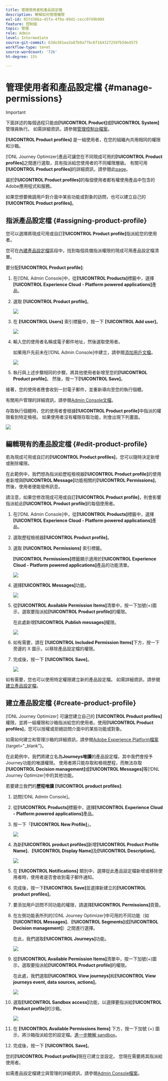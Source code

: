 ```yaml
---
title: 管理使用者和產品設定檔
description: 瞭解如何管理權限
exl-id: 85fd386a-45fa-4f9a-89d1-cecc0749b90d
feature: 控制組
topic: 管理
role: Admin
level: Intermediate
source-git-commit: 63de381ea3a87b9a77bc6f1643272597b50ed575
workflow-type: tm+mt
source-wordcount: '726'
ht-degree: 15%

---
```


# 管理使用者和產品設定檔 {#manage-permissions}

>[!IMPORTANT]
>
> 下面詳述的每個過程只能由&#x200B;**[!UICONTROL Product]**&#x200B;或&#x200B;**[!UICONTROL System]**&#x200B;管理員執行。 如需詳細資訊，請參閱[管理控制台檔案](https://helpx.adobe.com/enterprise/admin-guide.html/enterprise/using/admin-roles.ug.html)。

**[!UICONTROL Product profiles]** 是一組使用者，在您的組織內共用相同的權限和沙箱。

[!DNL Journey Optimizer]產品可讓您在不同現成可用的&#x200B;**[!UICONTROL Product profiles]**&#x200B;之間進行選取，具有指派給您使用者的不同權限層級。 有關可用&#x200B;**[!UICONTROL Product profiles]**&#x200B;的詳細資訊，請參閱此[page](ootb-product-profiles.md)。

屬於&#x200B;**[!UICONTROL Product profiles]**&#x200B;的每個使用者都有權使用產品中包含的Adobe應用程式和服務。

如果您想要微調用戶對介面中某些功能或對象的訪問，也可以建立自己的&#x200B;**[!UICONTROL Product profiles]**。

## 指派產品設定檔 {#assigning-product-profile}

您可以選擇將現成可用或自訂&#x200B;**[!UICONTROL Product profile]**&#x200B;指派給您的使用者。

您可在[內建產品設定檔](ootb-product-profiles.md)區段中，找到每個具備指派權限的現成可用產品設定檔清單。

要分配&#x200B;**[!UICONTROL Product profile]**:

1. 在[!DNL Admin Console]中，從&#x200B;**[!UICONTROL Products]**&#x200B;標籤中，選擇&#x200B;**[!UICONTROL Experience Cloud - Platform powered applications]**&#x200B;產品。

1. 選取 **[!UICONTROL Product profile]**。

   ![](../assets/access_control_2.png)

1. 在 **[!UICONTROL Users]** 索引標籤中，按一下 **[!UICONTROL Add user]**。

   ![](../assets/access_control_3.png)

1. 輸入您的使用者名稱或電子郵件地址，然後選取使用者。

   如果用戶先前未在[!DNL Admin Console]中建立，請參閱[添加用戶文檔](https://helpx.adobe.com/enterprise/admin-guide.html/enterprise/using/manage-users-individually.ug.html#add-users)。

   ![](../assets/access_control_4.png)

1. 執行與上述步驟相同的步驟，將其他使用者新增至您的&#x200B;**[!UICONTROL Product profile]**。 然後，按一下&#x200B;**[!UICONTROL Save]**。

接著，您的使用者應會收到一封電子郵件，並重新導向至您的執行個體。

有關用戶管理的詳細資訊，請參閱[Admin Console文檔](https://helpx.adobe.com/enterprise/admin-guide.html/enterprise/using/manage-users-individually.ug.html)。

存取執行個體時，您的使用者會根據&#x200B;**[!UICONTROL Product profile]**&#x200B;中指派的權限看到特定檢視。 如果使用者沒有權限存取功能，則會出現下列畫面。

![](../assets/access_control_1.png)

## 編輯現有的產品設定檔 {#edit-product-profile}

若為現成可用或自訂的&#x200B;**[!UICONTROL Product profiles]**，您可以隨時決定新增或刪除權限。

在此範例中，我們想為指派給歷程檢視器&#x200B;**[!UICONTROL Product profile]**&#x200B;的使用者新增與&#x200B;**[!UICONTROL Message]**&#x200B;功能相關的&#x200B;**[!UICONTROL Permissions]**。 然後，使用者便能發佈訊息。

請注意，如果您修改現成可用或自訂&#x200B;**[!UICONTROL Product profile]**，則會影響指派給此&#x200B;**[!UICONTROL Product profile]**&#x200B;的每個使用者。

1. 在[!DNL Admin Console]中，從&#x200B;**[!UICONTROL Products]**&#x200B;標籤中，選擇&#x200B;**[!UICONTROL Experience Cloud - Platform powered applications]**&#x200B;產品。

1. 選取歷程檢視器&#x200B;**[!UICONTROL Product profile]**。

1. 選取 **[!UICONTROL Permissions]** 索引標籤。

   **[!UICONTROL Permissions]**&#x200B;標籤顯示適用於&#x200B;**[!UICONTROL Experience Cloud - Platform powered applications]**&#x200B;產品的功能清單。

   ![](../assets/access_control_5.png)

1. 選擇&#x200B;**[!UICONTROL Messages]**&#x200B;功能。

   ![](../assets/access_control_6.png)

1. 從&#x200B;**[!UICONTROL Available Permission Items]**&#x200B;清單中，按一下加號(+)圖示，選取要指派給&#x200B;**[!UICONTROL Product profile]**&#x200B;的權限。

   在此處新增&#x200B;**[!UICONTROL Publish messages]**&#x200B;權限。

   ![](../assets/access_control_7.png)

1. 如有需要，請在 **[!UICONTROL Included Permission Items]**&#x200B;下方，按一下旁邊的 X 圖示，以移除產品設定檔的權限。

1. 完成後，按一下 **[!UICONTROL Save]**。

   ![](../assets/access_control_8.png)

如有需要，您也可以使用特定權限建立新的產品設定檔。 如需詳細資訊，請參閱[建立產品設定檔](#create-product-profile)。

## 建立產品設定檔 {#create-product-profile}

[!DNL Journey Optimizer] 可讓您建立自己的 **[!UICONTROL Product profiles]** 權限，並將一組權限和沙箱指派給您的使用者。使用&#x200B;**[!UICONTROL Product profiles]**，您可以授權或拒絕訪問介面中的某些功能或對象。

如需如何建立和管理沙箱的詳細資訊，請參閱[Adobe Experience Platform檔案](https://experienceleague.adobe.com/docs/experience-platform/sandbox/ui/user-guide.html?lang=zh-Hant){target=&quot;_blank&quot;}。

在此範例中，我們將建立名為&#x200B;**Journeys唯讀**&#x200B;的產品設定檔，其中我們會授予Journey功能的唯讀權限。 使用者將只能存取和檢視歷程，而無法存取&#x200B;**[!UICONTROL Decision management]**&#x200B;或&#x200B;**[!UICONTROL Messages]**&#x200B;等[!DNL Journey Optimizer]中的其他功能。

若要建立我們的&#x200B;**歷程唯讀** **[!UICONTROL product profiles]**:

1. 訪問[!DNL Admin Console]。

1. 從&#x200B;**[!UICONTROL Products]**&#x200B;標籤中，選擇&#x200B;**[!UICONTROL Experience Cloud - Platform powered applications]**&#x200B;產品。

1. 按一下「**[!UICONTROL New Profile]**」。

   ![](../assets/access_control_9.png)

1. 為新&#x200B;**[!UICONTROL product profiles]**&#x200B;新增&#x200B;**[!UICONTROL Product Profile Name]**、**[!UICONTROL Display Name]**&#x200B;及&#x200B;**[!UICONTROL Description]**。

   ![](../assets/access_control_10.png)

1. 在 **[!UICONTROL Notifications]** 類別中，選擇從此產品設定檔新增或移除使用者時，使用者是否會收到電子郵件通知。

1. 完成後，按一下&#x200B;**[!UICONTROL Save]**&#x200B;並選擇新建立的&#x200B;**[!UICONTROL product profiles]**。

1. 要添加用戶訪問不同功能的權限，請選擇&#x200B;**[!UICONTROL Permissions]**&#x200B;頁簽。

1. 在左側功能表所列的[!DNL Journey Optimizer]中可用的不同功能（如&#x200B;**[!UICONTROL Messages]**、**[!UICONTROL Segments]**&#x200B;或&#x200B;**[!UICONTROL Decision management]**）之間進行選擇。

   在此，我們選取&#x200B;**[!UICONTROL Journeys]**&#x200B;功能。

   ![](../assets/access_control_11.png)

1. 從&#x200B;**[!UICONTROL Available Permission Items]**&#x200B;清單中，按一下加號(+)圖示，選取要指派給&#x200B;**[!UICONTROL Product profile]**&#x200B;的權限。

   在此處，我們選取&#x200B;**[!UICONTROL View journeys]**&#x200B;和&#x200B;**[!UICONTROL View journeys event, data sources, actions]**。

   ![](../assets/access_control_12.png)

1. 選取&#x200B;**[!UICONTROL Sandbox access]**&#x200B;功能，以選擇要指派給&#x200B;**[!UICONTROL Product profile]**&#x200B;的沙箱。

   ![](../assets/access_control_13.png)

1. 在 **[!UICONTROL Available Permissions Items]** 下方，按一下加號 (+) 圖示，將沙箱指派給您的設定檔。[進一步瞭解 sandbox](sandboxes.md)。

1. 完成後，按一下 **[!UICONTROL Save]**。

您的&#x200B;**[!UICONTROL Product profile]**&#x200B;現在已建立並設定。 您現在需要將其指派給使用者。

如需產品設定檔建立與管理的詳細資訊，請參閱[Admin Console檔案](https://helpx.adobe.com/enterprise/admin-guide.html/enterprise/using/manage-product-profiles.ug.html)。
